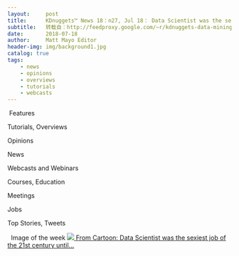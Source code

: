 ```yaml
---
layout:     post
title:      KDnuggets™ News 18：n27, Jul 18： Data Scientist was the sexiest job until…; Text Mining on the Command Line; Does PCA Really Work?
subtitle:   转载自：http://feedproxy.google.com/~r/kdnuggets-data-mining-analytics/~3/epwwrCgFQIQ/n27.html
date:       2018-07-18
author:     Matt Mayo Editor
header-img: img/background1.jpg
catalog: true
tags:
    - news
    - opinions
    - overviews
    - tutorials
    - webcasts
---
```


 Features

Tutorials, Overviews

Opinions

News

Webcasts and Webinars

Courses, Education

Meetings

Jobs

Top Stories, Tweets



  Image of the week
[![](http://feedproxy.google.com/images/cartoon-data-scientist-sexy-robot.jpg)
From Cartoon: Data Scientist was the sexiest job of the 21st century until...](http://feedproxy.google.com/2018/07/cartoon-data-scientist-sexiest-job-21st-century.html) 






